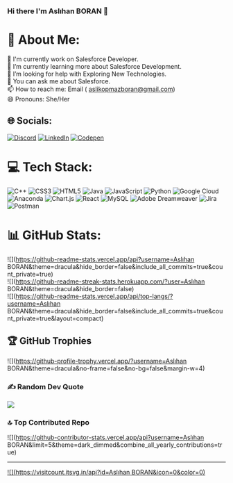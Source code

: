 ### Hi there I'm Aslıhan BORAN 👋 

# 💫 About Me:
🔭 I'm currently work on Salesforce Developer.<br>🌱 I’m currently learning more about Salesforce Development.<br>🤔 I’m looking for help with Exploring New Technologies.<br>💬 You can ask me about Salesforce.<br>📫 How to reach me: Email ( aslikopmazboran@gmail.com)<br>😄 Pronouns: She/Her


## 🌐 Socials:
[![Discord](https://img.shields.io/badge/Discord-%237289DA.svg?logo=discord&logoColor=white)](https://discord.gg/aslihanboran) [![LinkedIn](https://img.shields.io/badge/LinkedIn-%230077B5.svg?logo=linkedin&logoColor=white)](https://linkedin.com/in/aslihanboran) [![Codepen](https://img.shields.io/badge/Codepen-000000?style=for-the-badge&logo=codepen&logoColor=white)](https://codepen.io/aslihanboran) 

# 💻 Tech Stack:
![C++](https://img.shields.io/badge/c++-%2300599C.svg?style=flat&logo=c%2B%2B&logoColor=white) ![CSS3](https://img.shields.io/badge/css3-%231572B6.svg?style=flat&logo=css3&logoColor=white) ![HTML5](https://img.shields.io/badge/html5-%23E34F26.svg?style=flat&logo=html5&logoColor=white) ![Java](https://img.shields.io/badge/java-%23ED8B00.svg?style=flat&logo=java&logoColor=white) ![JavaScript](https://img.shields.io/badge/javascript-%23323330.svg?style=flat&logo=javascript&logoColor=%23F7DF1E) ![Python](https://img.shields.io/badge/python-3670A0?style=flat&logo=python&logoColor=ffdd54) ![Google Cloud](https://img.shields.io/badge/Google%20Cloud-%234285F4.svg?style=flat&logo=google-cloud&logoColor=white) ![Anaconda](https://img.shields.io/badge/Anaconda-%2344A833.svg?style=flat&logo=anaconda&logoColor=white) ![Chart.js](https://img.shields.io/badge/chart.js-F5788D.svg?style=flat&logo=chart.js&logoColor=white) ![React](https://img.shields.io/badge/react-%2320232a.svg?style=flat&logo=react&logoColor=%2361DAFB) ![MySQL](https://img.shields.io/badge/mysql-%2300f.svg?style=flat&logo=mysql&logoColor=white) ![Adobe Dreamweaver](https://img.shields.io/badge/Adobe%20Dreamweaver-FF61F6.svg?style=flat&logo=Adobe%20Dreamweaver&logoColor=white) ![Jira](https://img.shields.io/badge/jira-%230A0FFF.svg?style=flat&logo=jira&logoColor=white) ![Postman](https://img.shields.io/badge/Postman-FF6C37?style=flat&logo=postman&logoColor=white)
# 📊 GitHub Stats:
![](https://github-readme-stats.vercel.app/api?username=Aslıhan BORAN&theme=dracula&hide_border=false&include_all_commits=true&count_private=true)<br/>
![](https://github-readme-streak-stats.herokuapp.com/?user=Aslıhan BORAN&theme=dracula&hide_border=false)<br/>
![](https://github-readme-stats.vercel.app/api/top-langs/?username=Aslıhan BORAN&theme=dracula&hide_border=false&include_all_commits=true&count_private=true&layout=compact)

## 🏆 GitHub Trophies
![](https://github-profile-trophy.vercel.app/?username=Aslıhan BORAN&theme=dracula&no-frame=false&no-bg=false&margin-w=4)

### ✍️ Random Dev Quote
![](https://quotes-github-readme.vercel.app/api?type=vetical&theme=gruvbox)

### 🔝 Top Contributed Repo
![](https://github-contributor-stats.vercel.app/api?username=Aslıhan BORAN&limit=5&theme=dark_dimmed&combine_all_yearly_contributions=true)


---
[![](https://visitcount.itsvg.in/api?id=Aslıhan BORAN&icon=0&color=0)](https://visitcount.itsvg.in)

<!-- Proudly created with GPRM ( https://gprm.itsvg.in ) -->
